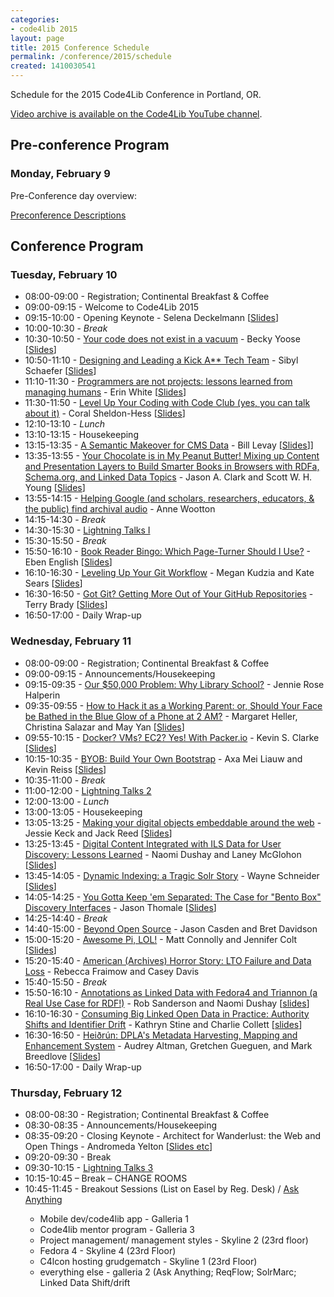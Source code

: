 ```yaml
---
categories:
- code4lib 2015
layout: page
title: 2015 Conference Schedule
permalink: /conference/2015/schedule
created: 1410030541
---
```

<div itemscope itemtype="http://schema.org/BusinessEvent">
<p>Schedule for the <span itemprop="name"><span itemprop="startDate" content="2015-02-09T08:00:00-08:00">2015</span> Code4Lib Conference</span> in <span itemprop="location">Portland, OR.</span></p>
<p><a href="https://www.youtube.com/user/code4lib/videos">Video archive is available on the Code4Lib YouTube channel</a>.</p>

<!--break-->
<h2 id="conf"><strong>Pre-conference Program</strong></h2>
<h3><span class="date">Monday, February 9</span></h3>
<dl class="day">
<p><span class="date">Pre-Conference day overview:</span></p>

<dt class="vevent"><a href="http://wiki.code4lib.org/2015_Preconference_Proposals">Preconference Descriptions</a></dt>

</dl>

<h2 id="conf"><strong>Conference Program</strong></h2>
<h3><span class="date">Tuesday, February 10</span></h3>
<ul>
<li>08:00-09:00 - Registration; Continental Breakfast & Coffee</li>
<li>09:00-09:15 - Welcome to Code4Lib 2015</li>
<li>09:15-10:00 - Opening Keynote - Selena Deckelmann [<a href="https://speakerdeck.com/selenamarie/code4lib-what-beginners-teach-us">Slides</a>]</li>
<li>10:00-10:30 - <em>Break</em></li>
<li>10:30-10:50 - <a href='/conference/2015/yoose'>Your code does not exist in a vacuum</a> - Becky Yoose [<a href="http://code4lib.org/files/c4l15yoose.pdf">Slides</a>]</li>
<li>10:50-11:10 - <a href='/conference/2015/schaefer'>Designing and Leading a Kick A** Tech Team</a> - Sibyl Schaefer [<a href="http://sibylschaefer.com/presentations/c4l2015">Slides</a>]</li>
<li>11:10-11:30 - <a href='/conference/2015/white'>Programmers are not projects: lessons learned from managing humans</a> - Erin White [<a href="https://github.com/erinrwhite/managing-humans">Slides</a>]</li>
<li>11:30-11:50 - <a href='/conference/2015/sheldon-hess'>Level Up Your Coding with Code Club (yes, you can talk about it)</a> - Coral Sheldon-Hess [<a href="http://bit.ly/coral-c4l">Slides</a>]</li>
<li>12:10-13:10 - <em>Lunch</em></li>
<li>13:10-13:15 - Housekeeping</li>
<li>13:15-13:35 - <a href='/conference/2015/levay'>A Semantic Makeover for CMS Data</a> - Bill Levay [<a href="https://dl.dropboxusercontent.com/u/42852848/levay-code4lib-slides.pdf">Slides</a>]]</li>
<li>13:35-13:55 - <a href='/conference/2015/clark'>Your Chocolate is in My Peanut Butter! Mixing up Content and Presentation Layers to Build Smarter Books in Browsers with RDFa, Schema.org, and Linked Data Topics</a> - Jason A. Clark and Scott W. H. Young [<a href="http://t.co/WHUnFKjmwH">Slides</a>]</li>
<li>13:55-14:15 - <a href='/conference/2015/wootton'>Helping Google (and scholars, researchers, educators, & the public) find archival audio</a> - Anne Wootton</li>
<li>14:15-14:30 - <em>Break</em></li>
<li>14:30-15:30 - <a href="http://wiki.code4lib.org/2015_Lightning_Talks">Lightning Talks I</a></li>
<li>15:30-15:50 - <em>Break</em></li>
<li>15:50-16:10 - <a href='/conference/2015/english'>Book Reader Bingo: Which Page-Turner Should I Use?</a> - Eben English [<a href="http://slidesha.re/1DiNNuc">Slides</a>]</li>
<li>16:10-16:30 - <a href='/conference/2015/kudzia'>Leveling Up Your Git Workflow</a> - Megan Kudzia and Kate Sears [<a href="http://slides.com/mkudzia/levelup#/">Slides</a>]</li>
<li>16:30-16:50 - <a href='/conference/2015/brady'>Got Git? Getting More Out of Your GitHub Repositories</a> - Terry Brady [<a href="http://code4lib.org/files/Got%20Git-%20Getting%20More%20Out%20of%20Your%20GitHub%20Repositories%20%281%29.pdf">Slides</a>]</li>
<li>16:50-17:00 - Daily Wrap-up</li>
</ul>

<h3><span class="date">Wednesday, February 11</span></h3>
<ul>
<li>08:00-09:00 - Registration; Continental Breakfast & Coffee</li>
<li>09:00-09:15 - Announcements/Housekeeping</li>
<li>09:15-09:35 - <a href='/conference/2015/halperin'>Our $50,000 Problem: Why Library School?</a> - Jennie Rose Halperin</li>
<li>09:35-09:55 - <a href='/conference/2015/heller'>How to Hack it as a Working Parent: or, Should Your Face be Bathed in the Blue Glow of a Phone at 2 AM?</a> - Margaret Heller, Christina Salazar and May Yan [<a href="https://docs.google.com/presentation/d/1pQjyvrEVYBhfN354WGbE7CHinT2wbFCD-gcLdOAxRNw/edit?pli=1#slide=id.p">Slides</a>]</li>
<li>09:55-10:15 - <a href='/conference/2015/clarke'>Docker? VMs? EC2? Yes! With Packer.io</a> - Kevin S. Clarke [<a href="http://www.kevinclarke.info/slides/c4l15/index.html">Slides</a>]</li>
<li>10:15-10:35 - <a href='/conference/2015/liauw'>BYOB: Build Your Own Bootstrap</a> - Axa Mei Liauw and Kevin Reiss [<a href="http://axapu.github.io/byob4lib/slides/">Slides</a>]</li>
<li>10:35-11:00 - <em>Break</em></li>
<li>11:00-12:00 - <a href="http://wiki.code4lib.org/2015_Lightning_Talks">Lightning Talks 2</a></li>
<li>12:00-13:00 - <em>Lunch</em></li>
<li>13:00-13:05 - Housekeeping</li>
<li>13:05-13:25 - <a href='/conference/2015/keck'>Making your digital objects embeddable around the web</a> - Jessie Keck and Jack Reed [<a href="http://goo.gl/CoIIzZ">Slides</a>]</li>
<li>13:25-13:45 - <a href='/conference/2015/dushay'>Digital Content Integrated with ILS Data for User Discovery: Lessons Learned</a> - Naomi Dushay and Laney McGlohon [<a href="http://www.slideshare.net/laneydixon/code4lib-digital-content">Slides</a>]</li>
<li>13:45-14:05 - <a href='/conference/2015/schneider'>Dynamic Indexing: a Tragic Solr Story</a> - Wayne Schneider [<a href='https://github.com/wafschneider/dynamic-indexing-code4lib2015/blob/master/Dynamic%20indexing%20code4lib%202015.pdf?raw=true'>Slides</a>]</li>
<li>14:05-14:25 - <a href='/conference/2015/thomale'>You Gotta Keep 'em Separated: The Case for "Bento Box" Discovery Interfaces</a> - Jason Thomale [<a href="https://github.com/jthomale/c4l2015-presentation">Slides</a>]</li>
<li>14:25-14:40 - <em>Break</em></li>
<li>14:40-15:00 - <a href='/conference/2015/casden'>Beyond Open Source</a> - Jason Casden and Bret Davidson</li>
<li>15:00-15:20 - <a href='/conference/2015/connolly'>Awesome Pi, LOL!</a> - Matt Connolly and Jennifer Colt [<a href="https://docs.google.com/presentation/d/1yMZZBCysWSznFPF6ylWMEaWauJn5adwYA4XCUFUK5-o">Slides</a>]</li>
<li>15:20-15:40 - <a href='/conference/2015/fraimow'>American (Archives) Horror Story: LTO Failure and Data Loss</a> - Rebecca Fraimow and Casey Davis</li>
<li>15:40-15:50 - <em>Break</em></li>
<li>15:50-16:10 - <a href='/conference/2015/sanderson'>Annotations as Linked Data with Fedora4 and Triannon (a Real Use Case for RDF!)</a> - Rob Sanderson and Naomi Dushay [<a href="http://www.slideshare.net/azaroth42/annotations-as-linked-data-with-fedora4-and-triannon">slides</a>]</li>
<li>16:10-16:30 - <a href='/conference/2015/stine'>Consuming Big Linked Open Data in Practice: Authority Shifts and Identifier Drift</a> - Kathryn Stine and Charlie Collett [<a href="">slides</a>]</li>
<li>16:30-16:50 - <a href='/conference/2015/altman'>Heiðrún: DPLA's Metadata Harvesting, Mapping and Enhancement System</a> - Audrey Altman, Gretchen Gueguen, and Mark Breedlove [<a href="https://docs.google.com/a/dp.la/presentation/d/1nsyuaKsyv8AQ6xrrQ2MSXfPJhExY3caIyJrALneoMEY/edit">Slides</a>]</li>
<li>16:50-17:00 - Daily Wrap-up</li>
</ul>

<h3><span class="date">Thursday, February 12</span></h3>
<ul>
<li>08:00-08:30 - Registration; Continental Breakfast & Coffee</li>
<li>08:30-08:35 - Announcements/Housekeeping</li>
<li>08:35-09:20 - Closing Keynote - Architect for Wanderlust: the Web and Open Things - Andromeda Yelton [<a href="http://andromedayelton.com/blog/2015/02/12/c4l15-talk-extras/">Slides etc</a>]</li>
<li>09:20-09:30 - Break</li>
<li>09:30-10:15 - <a href="http://wiki.code4lib.org/2015_Lightning_Talks">Lightning Talks 3</a></li>
<li>10:15-10:45 – Break – CHANGE ROOMS</li>
<li>10:45-11:45 - Breakout Sessions (List on Easel by Reg. Desk) / <a href='/conference/2015/askanything'>Ask Anything</a></li>
<ul>
<li>Mobile dev/code4lib app - Galleria 1</li>
<li>Code4lib mentor program - Galleria 3</li>
<li>Project management/ management styles - Skyline 2 (23rd floor)</li>
<li>Fedora 4 - Skyline 4 (23rd Floor)</li>
<li>C4lcon hosting grudgematch - Skyline 1 (23rd Floor)</li>
<li>everything else - galleria 2 (Ask Anything; ReqFlow; SolrMarc; Linked Data Shift/drift</li></ul>
</ul>
</div>
